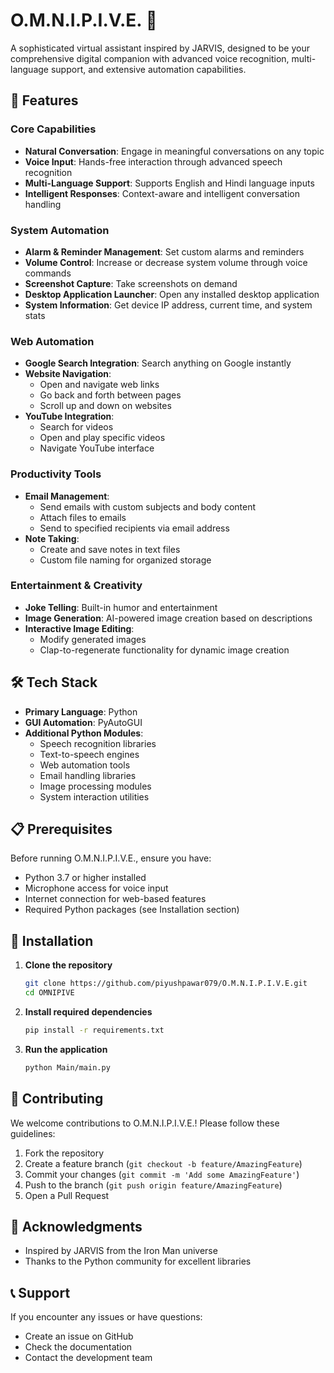 # O.M.N.I.P.I.V.E. 🤖

A sophisticated virtual assistant inspired by JARVIS, designed to be your comprehensive digital companion with advanced voice recognition, multi-language support, and extensive automation capabilities.

## 🌟 Features

### Core Capabilities
- **Natural Conversation**: Engage in meaningful conversations on any topic
- **Voice Input**: Hands-free interaction through advanced speech recognition
- **Multi-Language Support**: Supports English and Hindi language inputs
- **Intelligent Responses**: Context-aware and intelligent conversation handling

### System Automation
- **Alarm & Reminder Management**: Set custom alarms and reminders
- **Volume Control**: Increase or decrease system volume through voice commands
- **Screenshot Capture**: Take screenshots on demand
- **Desktop Application Launcher**: Open any installed desktop application
- **System Information**: Get device IP address, current time, and system stats

### Web Automation
- **Google Search Integration**: Search anything on Google instantly
- **Website Navigation**: 
  - Open and navigate web links
  - Go back and forth between pages
  - Scroll up and down on websites
- **YouTube Integration**:
  - Search for videos
  - Open and play specific videos
  - Navigate YouTube interface

### Productivity Tools
- **Email Management**: 
  - Send emails with custom subjects and body content
  - Attach files to emails
  - Send to specified recipients via email address
- **Note Taking**: 
  - Create and save notes in text files
  - Custom file naming for organized storage

### Entertainment & Creativity
- **Joke Telling**: Built-in humor and entertainment
- **Image Generation**: AI-powered image creation based on descriptions
- **Interactive Image Editing**: 
  - Modify generated images
  - Clap-to-regenerate functionality for dynamic image creation

## 🛠️ Tech Stack

- **Primary Language**: Python
- **GUI Automation**: PyAutoGUI
- **Additional Python Modules**:
  - Speech recognition libraries
  - Text-to-speech engines
  - Web automation tools
  - Email handling libraries
  - Image processing modules
  - System interaction utilities

## 📋 Prerequisites

Before running O.M.N.I.P.I.V.E., ensure you have:

- Python 3.7 or higher installed
- Microphone access for voice input
- Internet connection for web-based features
- Required Python packages (see Installation section)

## 🚀 Installation

1. **Clone the repository**
   ```bash
   git clone https://github.com/piyushpawar079/O.M.N.I.P.I.V.E.git
   cd OMNIPIVE
   ```

2. **Install required dependencies**
   ```bash
   pip install -r requirements.txt
   ```

3. **Run the application**
   ```bash
   python Main/main.py
   ```

## 🤝 Contributing

We welcome contributions to O.M.N.I.P.I.V.E.! Please follow these guidelines:

1. Fork the repository
2. Create a feature branch (`git checkout -b feature/AmazingFeature`)
3. Commit your changes (`git commit -m 'Add some AmazingFeature'`)
4. Push to the branch (`git push origin feature/AmazingFeature`)
5. Open a Pull Request

## 🙏 Acknowledgments

- Inspired by JARVIS from the Iron Man universe
- Thanks to the Python community for excellent libraries

## 📞 Support

If you encounter any issues or have questions:
- Create an issue on GitHub
- Check the documentation
- Contact the development team
